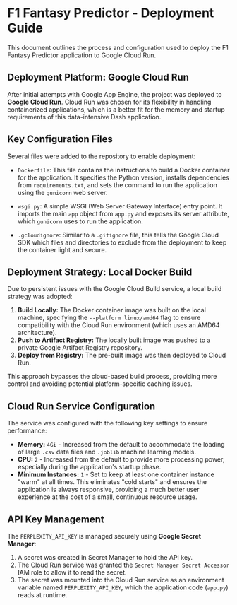 # F1 Fantasy Predictor - Deployment Guide

This document outlines the process and configuration used to deploy the F1 Fantasy Predictor application to Google Cloud Run.

## Deployment Platform: Google Cloud Run

After initial attempts with Google App Engine, the project was deployed to **Google Cloud Run**. Cloud Run was chosen for its flexibility in handling containerized applications, which is a better fit for the memory and startup requirements of this data-intensive Dash application.

## Key Configuration Files

Several files were added to the repository to enable deployment:

-   `Dockerfile`: This file contains the instructions to build a Docker container for the application. It specifies the Python version, installs dependencies from `requirements.txt`, and sets the command to run the application using the `gunicorn` web server.

-   `wsgi.py`: A simple WSGI (Web Server Gateway Interface) entry point. It imports the main `app` object from `app.py` and exposes its server attribute, which `gunicorn` uses to run the application.

-   `.gcloudignore`: Similar to a `.gitignore` file, this tells the Google Cloud SDK which files and directories to exclude from the deployment to keep the container light and secure.

## Deployment Strategy: Local Docker Build

Due to persistent issues with the Google Cloud Build service, a local build strategy was adopted:

1.  **Build Locally:** The Docker container image was built on the local machine, specifying the `--platform linux/amd64` flag to ensure compatibility with the Cloud Run environment (which uses an AMD64 architecture).
2.  **Push to Artifact Registry:** The locally built image was pushed to a private Google Artifact Registry repository.
3.  **Deploy from Registry:** The pre-built image was then deployed to Cloud Run.

This approach bypasses the cloud-based build process, providing more control and avoiding potential platform-specific caching issues.

## Cloud Run Service Configuration

The service was configured with the following key settings to ensure performance:

-   **Memory:** `4Gi` - Increased from the default to accommodate the loading of large `.csv` data files and `.joblib` machine learning models.
-   **CPU:** `2` - Increased from the default to provide more processing power, especially during the application's startup phase.
-   **Minimum Instances:** `1` - Set to keep at least one container instance "warm" at all times. This eliminates "cold starts" and ensures the application is always responsive, providing a much better user experience at the cost of a small, continuous resource usage.

## API Key Management

The `PERPLEXITY_API_KEY` is managed securely using **Google Secret Manager**:

1.  A secret was created in Secret Manager to hold the API key.
2.  The Cloud Run service was granted the `Secret Manager Secret Accessor` IAM role to allow it to read the secret.
3.  The secret was mounted into the Cloud Run service as an environment variable named `PERPLEXITY_API_KEY`, which the application code (`app.py`) reads at runtime.
